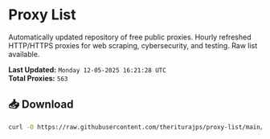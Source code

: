 # Proxy List

Automatically updated repository of free public proxies. Hourly refreshed HTTP/HTTPS proxies for web scraping, cybersecurity, and testing. Raw list available.

**Last Updated:** `Monday 12-05-2025 16:21:28 UTC`  
**Total Proxies:** `563`

## 📥 Download
```bash
curl -O https://raw.githubusercontent.com/theriturajps/proxy-list/main/proxies.txt
